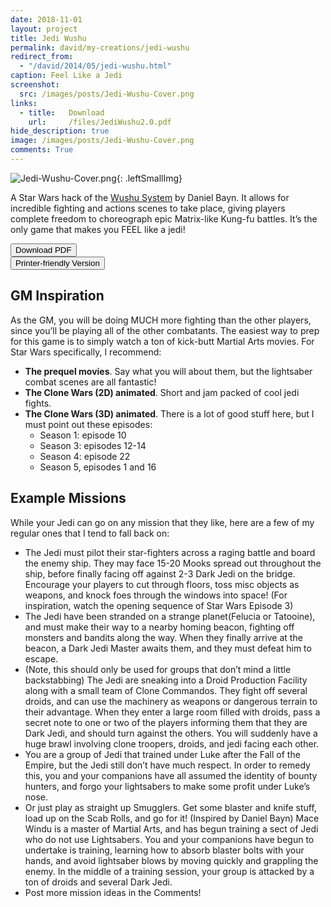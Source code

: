 ```yaml
---
date: 2018-11-01
layout: project
title: Jedi Wushu
permalink: david/my-creations/jedi-wushu
redirect_from:
  - "/david/2014/05/jedi-wushu.html"
caption: Feel Like a Jedi
screenshot:
  src: /images/posts/Jedi-Wushu-Cover.png
links: 
  - title:   Download
    url:     /files/JediWushu2.0.pdf
hide_description: true
image: /images/posts/Jedi-Wushu-Cover.png
comments: True
---
```


![Jedi-Wushu-Cover.png]({{site.url}}/images/posts/Jedi-Wushu-Cover.png){: .leftSmallImg}

A Star Wars hack of the [Wushu System](http://danielbayn.com/wushu/) by Daniel Bayn. It allows for incredible fighting and actions scenes to take place, giving players complete freedom to choreograph epic Matrix-like Kung-fu battles. It’s the only game that makes you FEEL like a jedi!

<div class="row">
  <div class="col-lg-6 col-12 tightSpacing buttonWrapper"><button class="btn btn-primary btn-lg" onclick="location.href='/files/JediWushu2.0.pdf'" type="button">Download PDF</button></div>
  <div class="col-lg-6 col-12 tightSpacing buttonWrapper"><button class="btn btn-primary btn-lg" onclick="location.href='/files/JediWushu2.0Printer.pdf'" type="button">Printer-friendly Version</button></div>
</div>

## GM Inspiration

As the GM, you will be doing MUCH more fighting than the other players, since you’ll be playing all of the other combatants. The easiest way to prep for this game is to simply watch a ton of kick-butt Martial Arts movies. For Star Wars specifically, I recommend:

 * **The prequel movies**. Say what you will about them, but the lightsaber combat scenes are all fantastic!
 * **The Clone Wars (2D) animated**. Short and jam packed of cool jedi fights.
 * **The Clone Wars (3D) animated**. There is a lot of good stuff here, but I must point out these episodes:
   * Season 1: episode 10
   * Season 3: episodes 12-14
   * Season 4: episode 22
   * Season 5, episodes 1 and 16

## Example Missions

While your Jedi can go on any mission that they like, here are a few of my regular ones that I tend to fall back on:

 * The Jedi must pilot their star-fighters across a raging battle and board the enemy ship. They may face 15-20 Mooks spread out throughout the ship, before finally facing off against 2-3 Dark Jedi on the bridge. Encourage your players to cut through floors, toss misc objects as weapons, and knock foes through the windows into space! (For inspiration, watch the opening sequence of Star Wars Episode 3)
 * The Jedi have been stranded on a strange planet(Felucia or Tatooine), and must make their way to a nearby homing beacon, fighting off monsters and bandits along the way. When they finally arrive at the beacon, a Dark Jedi Master awaits them, and they must defeat him to escape.
 * (Note, this should only be used for groups that don’t mind a little backstabbing)
The Jedi are sneaking into a Droid Production Facility along with a small team of Clone Commandos. They fight off several droids, and can use the machinery as weapons or dangerous terrain to their advantage. When they enter a large room filled with droids, pass a secret note to one or two of the players informing them that they are Dark Jedi, and should turn against the others. You will suddenly have a huge brawl involving clone troopers, droids, and jedi facing each other.
 * You are a group of Jedi that trained under Luke after the Fall of the Empire, but the Jedi still don’t have much respect. In order to remedy this, you and your companions have all assumed the identity of bounty hunters, and forgo your lightsabers to make some profit under Luke’s nose.
 * Or just play as straight up Smugglers. Get some blaster and knife stuff, load up on the Scab Rolls, and go for it!
(Inspired by Daniel Bayn) Mace Windu is a master of Martial Arts, and has begun training a sect of Jedi who do not use Lightsabers. You and your companions have begun to undertake is training, learning how to absorb blaster bolts with your hands, and avoid lightsaber blows by moving quickly and grappling the enemy. In the middle of a training session, your group is attacked by a ton of droids and several Dark Jedi.
 * Post more mission ideas in the Comments!
